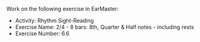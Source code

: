 Work on the following exercise in EarMaster:
- Activity: Rhythm Sight-Reading
- Exercise Name: 2/4 - 8 bars: 8th, Quarter & Half notes - including rests
- Exercise Number: 6.6
